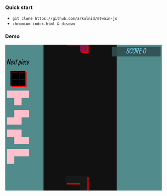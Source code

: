 ### Quick start 
* `git clone https://github.com/arkulnid/mtwain-js`
* `chromium index.html & disown`

### Demo 
![](./assets/tetris_demo.gif)
